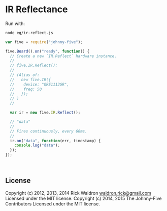 <!--remove-start-->

# IR Reflectance

<!--remove-end-->








Run with:
```bash
node eg/ir-reflect.js
```


```javascript
var five = require("johnny-five");

five.Board().on("ready", function() {
  // Create a new `IR.Reflect` hardware instance.
  //
  // five.IR.Reflect();
  //
  // (Alias of:
  //   new five.IR({
  //    device: "QRE1113GR",
  //    freq: 50
  //   });
  // )
  //

  var ir = new five.IR.Reflect();

  // "data"
  //
  // Fires continuously, every 66ms.
  //
  ir.on("data", function(err, timestamp) {
    console.log("data");
  });
});

```








&nbsp;

<!--remove-start-->

## License
Copyright (c) 2012, 2013, 2014 Rick Waldron <waldron.rick@gmail.com>
Licensed under the MIT license.
Copyright (c) 2014, 2015 The Johnny-Five Contributors
Licensed under the MIT license.

<!--remove-end-->
